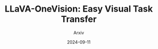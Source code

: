 ---
layout: seminar-post
title: "LLaVA-OneVision: Easy Visual Task Transfer"
subtitle: 'Arxiv'
categories: Computer Vision
tags: [Multimodal]
date: 2024-09-11
pdf_url: 'https://drive.google.com/file/d/1VXEmT39CC7rMfi7nU5ORmdYh7kVbeWpD/preview'
---